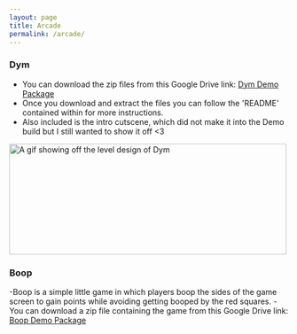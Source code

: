 ```yaml
---
layout: page
title: Arcade
permalink: /arcade/
---
```

<link rel="icon" href="Logo.ico" type="image/x-icon"/>
<link rel="preconnect" href="https://fonts.gstatic.com">
<link href="https://fonts.googleapis.com/css2?family=Jura:wght@300&display=swap" rel="stylesheet"> 

### <b>Dym</b>
- You can download the zip files from this Google Drive link: <a href="https://drive.google.com/file/d/1GkCfJGKMCPzQLIG90WcN_pqUAZPg6ZiZ/view?usp=sharing">Dym Demo Package</a>
- Once you download and extract the files you can follow the 'README' contained within for more instructions.
- Also included is the intro cutscene, which did not make it into the Demo build but I still wanted to show it off <3

<img src="http://Callmezyos.github.io/images/Dym-Gif-Pt2-OPTIMZED.gif" alt="A gif showing off the level design of Dym" style="width:500px;height:200px;vertical-align: right">

### <b>Boop</b>
-Boop is a simple little game in which players boop the sides of the game screen to gain points while avoiding getting booped by the red squares.
-You can download a zip file containing the game from this Google Drive link: <a href="https://drive.google.com/file/d/19YEl3BG8vBv__WVn0Zj5uMxla-ToLdqF/view?usp=sharing">Boop Demo Package</a>
